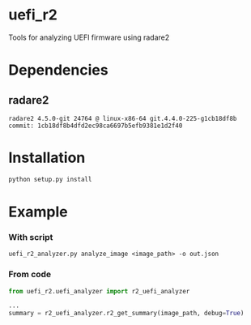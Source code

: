 # uefi_r2

Tools for analyzing UEFI firmware using radare2

# Dependencies

## radare2

```
radare2 4.5.0-git 24764 @ linux-x86-64 git.4.4.0-225-g1cb18df8b
commit: 1cb18df8b4dfd2ec98ca6697b5efb9381e1d2f40
```

# Installation

```bash
python setup.py install
```

# Example

### With script

```
uefi_r2_analyzer.py analyze_image <image_path> -o out.json
```

### From code

```python
from uefi_r2.uefi_analyzer import r2_uefi_analyzer

...
summary = r2_uefi_analyzer.r2_get_summary(image_path, debug=True)
```
